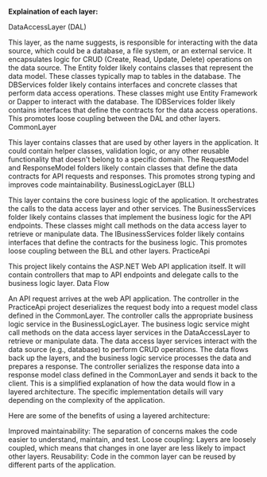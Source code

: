<b>Explaination of each layer:</b>

DataAccessLayer (DAL)

This layer, as the name suggests, is responsible for interacting with the data source, which could be a database, a file system, or an external service.
It encapsulates logic for CRUD (Create, Read, Update, Delete) operations on the data source.
The Entity folder likely contains classes that represent the data model. These classes typically map to tables in the database.
The DBServices folder likely contains interfaces and concrete classes that perform data access operations. These classes might use Entity Framework or Dapper to interact with the database.
The IDBServices folder likely contains interfaces that define the contracts for the data access operations. This promotes loose coupling between the DAL and other layers.
CommonLayer

This layer contains classes that are used by other layers in the application.
It could contain helper classes, validation logic, or any other reusable functionality that doesn't belong to a specific domain.
The RequestModel and ResponseModel folders likely contain classes that define the data contracts for API requests and responses. This promotes strong typing and improves code maintainability.
BusinessLogicLayer (BLL)

This layer contains the core business logic of the application. It orchestrates the calls to the data access layer and other services.
The BusinessServices folder likely contains classes that implement the business logic for the API endpoints. These classes might call methods on the data access layer to retrieve or manipulate data.
The IBusinessServices folder likely contains interfaces that define the contracts for the business logic. This promotes loose coupling between the BLL and other layers.
PracticeApi

This project likely contains the ASP.NET Web API application itself.
It will contain controllers that map to API endpoints and delegate calls to the business logic layer.
Data Flow

An API request arrives at the web API application.
The controller in the PracticeApi project deserializes the request body into a request model class defined in the CommonLayer.
The controller calls the appropriate business logic service in the BusinessLogicLayer.
The business logic service might call methods on the data access layer services in the DataAccessLayer to retrieve or manipulate data.
The data access layer services interact with the data source (e.g., database) to perform CRUD operations.
The data flows back up the layers, and the business logic service processes the data and prepares a response.
The controller serializes the response data into a response model class defined in the CommonLayer and sends it back to the client.
This is a simplified explanation of how the data would flow in a layered architecture. The specific implementation details will vary depending on the complexity of the application.

Here are some of the benefits of using a layered architecture:

Improved maintainability: The separation of concerns makes the code easier to understand, maintain, and test.
Loose coupling: Layers are loosely coupled, which means that changes in one layer are less likely to impact other layers.
Reusability: Code in the common layer can be reused by different parts of the application.